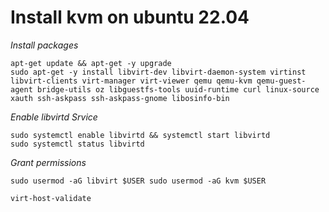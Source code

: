 # Install kvm on ubuntu 22.04

*Install packages*

```
apt-get update && apt-get -y upgrade
sudo apt-get -y install libvirt-dev libvirt-daemon-system virtinst libvirt-clients virt-manager virt-viewer qemu qemu-kvm qemu-guest-agent bridge-utils oz libguestfs-tools uuid-runtime curl linux-source xauth ssh-askpass ssh-askpass-gnome libosinfo-bin  

```

*Enable libvirtd Srvice*

```
sudo systemctl enable libvirtd && systemctl start libvirtd
sudo systemctl status libvirtd
```

*Grant permissions*

`
sudo usermod -aG libvirt $USER
sudo usermod -aG kvm $USER
`


```
virt-host-validate
```
